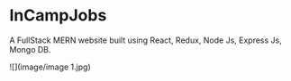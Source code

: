 # InCampJobs
A FullStack MERN website built using React, Redux, Node Js, Express Js, Mongo DB.

![](image/image 1.jpg)
